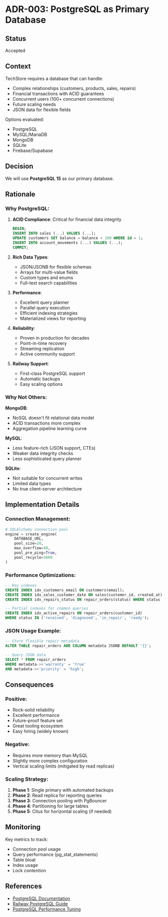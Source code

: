 # ADR-003: PostgreSQL as Primary Database

## Status
Accepted

## Context
TechStore requires a database that can handle:
- Complex relationships (customers, products, sales, repairs)
- Financial transactions with ACID guarantees
- Concurrent users (100+ concurrent connections)
- Future scaling needs
- JSON data for flexible fields

Options evaluated:
- PostgreSQL
- MySQL/MariaDB
- MongoDB
- SQLite
- Firebase/Supabase

## Decision
We will use **PostgreSQL 15** as our primary database.

## Rationale

### Why PostgreSQL:

1. **ACID Compliance**: Critical for financial data integrity
   ```sql
   BEGIN;
   INSERT INTO sales (...) VALUES (...);
   UPDATE customers SET balance = balance + 100 WHERE id = 1;
   INSERT INTO account_movements (...) VALUES (...);
   COMMIT;
   ```

2. **Rich Data Types**: 
   - JSON/JSONB for flexible schemas
   - Arrays for multi-value fields
   - Custom types and enums
   - Full-text search capabilities

3. **Performance**:
   - Excellent query planner
   - Parallel query execution
   - Efficient indexing strategies
   - Materialized views for reporting

4. **Reliability**:
   - Proven in production for decades
   - Point-in-time recovery
   - Streaming replication
   - Active community support

5. **Railway Support**:
   - First-class PostgreSQL support
   - Automatic backups
   - Easy scaling options

### Why Not Others:

**MongoDB**:
- NoSQL doesn't fit relational data model
- ACID transactions more complex
- Aggregation pipeline learning curve

**MySQL**:
- Less feature-rich (JSON support, CTEs)
- Weaker data integrity checks
- Less sophisticated query planner

**SQLite**:
- Not suitable for concurrent writes
- Limited data types
- No true client-server architecture

## Implementation Details

### Connection Management:
```python
# SQLAlchemy connection pool
engine = create_engine(
    DATABASE_URL,
    pool_size=20,
    max_overflow=40,
    pool_pre_ping=True,
    pool_recycle=3600
)
```

### Performance Optimizations:
```sql
-- Key indexes
CREATE INDEX idx_customers_email ON customers(email);
CREATE INDEX idx_sales_customer_date ON sales(customer_id, created_at);
CREATE INDEX idx_repairs_status ON repair_orders(status) WHERE status != 'delivered';

-- Partial indexes for common queries
CREATE INDEX idx_active_repairs ON repair_orders(customer_id) 
WHERE status IN ('received', 'diagnosed', 'in_repair', 'ready');
```

### JSON Usage Example:
```sql
-- Store flexible repair metadata
ALTER TABLE repair_orders ADD COLUMN metadata JSONB DEFAULT '{}';

-- Query JSON data
SELECT * FROM repair_orders 
WHERE metadata->>'warranty' = 'true'
AND metadata->>'priority' = 'high';
```

## Consequences

### Positive:
- Rock-solid reliability
- Excellent performance
- Future-proof feature set
- Great tooling ecosystem
- Easy hiring (widely known)

### Negative:
- Requires more memory than MySQL
- Slightly more complex configuration
- Vertical scaling limits (mitigated by read replicas)

### Scaling Strategy:
1. **Phase 1**: Single primary with automated backups
2. **Phase 2**: Read replica for reporting queries
3. **Phase 3**: Connection pooling with PgBouncer
4. **Phase 4**: Partitioning for large tables
5. **Phase 5**: Citus for horizontal scaling (if needed)

## Monitoring

Key metrics to track:
- Connection pool usage
- Query performance (pg_stat_statements)
- Table bloat
- Index usage
- Lock contention

## References
- [PostgreSQL Documentation](https://www.postgresql.org/docs/15/)
- [Railway PostgreSQL Guide](https://docs.railway.app/databases/postgresql)
- [PostgreSQL Performance Tuning](https://wiki.postgresql.org/wiki/Performance_Optimization)